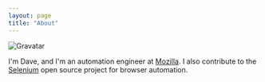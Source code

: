 ```yaml
---
layout: page
title: "About"
---
```

![Gravatar](https://www.gravatar.com/avatar/fd74178aadc963ffc6397ad1e22d8ce7?s=150
"Gravatar")

I'm Dave, and I'm an automation engineer at [Mozilla](https://www.mozilla.org/).
I also contribute to the [Selenium](http://docs.seleniumhq.org/) open source
project for browser automation.
